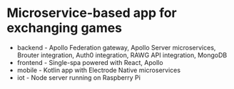 # Microservice-based app for exchanging games

* backend - Apollo Federation gateway, Apollo Server microservices, Brouter integration, 
  Auth0 integration, RAWG API integration, MongoDB
* frontend - Single-spa powered with React, Apollo 
* mobile - Kotlin app with Electrode Native microservices
* iot - Node server running on Raspberry Pi
